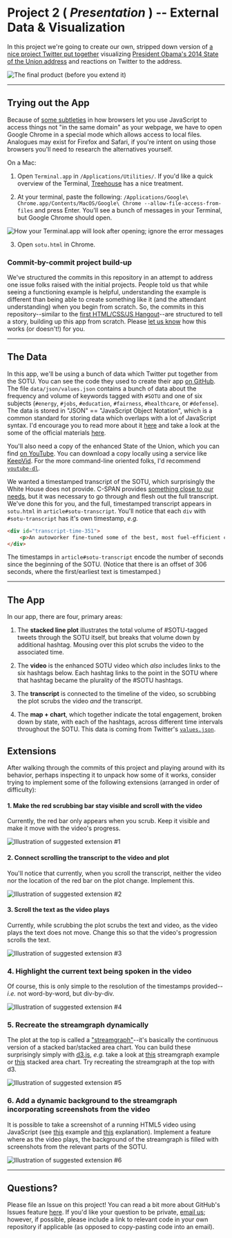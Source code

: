 Project 2 ( _Presentation_ ) -- External Data & Visualization
===

In this project we're going to create our own, stripped down version of [a nice project Twitter put together](twitter.github.io/interactive/sotu2014) visualizing [President Obama's 2014 State of the Union address](http://www.c-span.org/video/?316796-1/state-union-address) and reactions on Twitter to the address.

![The final product (before you extend it)](./README-media/Screenshot.png)

---

## Trying out the App

Because of [some subtleties](https://stackoverflow.com/questions/8449716/cross-origin-requests-are-only-supported-for-http-but-its-not-cross-domain/14490982#14490982) in how browsers let you use JavaScript to access things not "in the same domain" as your webpage, we have to open Google Chrome in a special mode which allows access to local files.  Analogues may exist for Firefox and Safari, if you're intent on using those browsers you'll need to research the alternatives yourself.

On a Mac:
1. Open `Terminal.app` in `/Applications/Utilities/`.  If you'd like a quick overview of the Terminal, [Treehouse](http://blog.teamtreehouse.com/introduction-to-the-mac-os-x-command-line) has a nice treatment.

2. At your terminal, paste the following: `/Applications/Google\ Chrome.app/Contents/MacOS/Google\ Chrome --allow-file-access-from-files` and press Enter.  You'll see a bunch of messages in your Terminal, but Google Chrome should open.

![How your Terminal.app will look after opening; ignore the error messages](./README-media/ChromeTerminal.png)

3. Open `sotu.html` in Chrome.


### Commit-by-commit project build-up

We've structured the commits in this repository in an attempt to address one issue folks raised with the initial projects.  People told us that while seeing a functioning example is helpful, understanding the example is different than being able to create something like it (and the attendant understanding) when you begin from scratch.  So, the commits in this repository--similar to the [first HTML/CSS/JS Hangout](https://github.com/DGMD-E-15/HTML-CSS-JS-Hangout-1)--are structured to tell a story, building up this app from scratch.  Please [let us know](mailto:dgmde15@gmail.com) how this works (or doesn't!) for you.

---

## The Data

In this app, we'll be using a bunch of data which Twitter put together from the SOTU.  You can see the code they used to create their app [on GitHub](https://github.com/twitter/interactive/tree/gh-pages/sotu2014).  The file `data/json/values.json` contains a bunch of data about the frequency and volume of keywords tagged with `#SOTU` and one of six subjects (`#energy`, `#jobs`, `#education`, `#fairness`, `#healthcare`, or `#defense`).  The data is stored in "JSON" == "JavaScript Object Notation", which is a common standard for storing data which overlaps with a lot of JavaScript syntax.  I'd encourage you to read more about it [here](http://www.copterlabs.com/blog/json-what-it-is-how-it-works-how-to-use-it/) and take a look at the some of the official materials [here](http://www.json.org/js.html).

You'll also need a copy of the enhanced State of the Union, which you can find [on YouTube](https://www.youtube.com/watch?v=arhBRouSmWs).  You can download a copy locally using a service like [KeepVid](http://keepvid.com/).  For the more command-line oriented folks, I'd recommend [`youtube-dl`](http://rg3.github.io/youtube-dl/download.html).

We wanted a timestamped transcript of the SOTU, which surprisingly the White House does not provide.  C-SPAN provides [something close to our needs](http://www.c-span.org/video/?316796-1/state-union-address), but it was necessary to go through and flesh out the full transcript.  We've done this for you, and the full, timestamped transcript appears in `sotu.html` in `article#sotu-transcript`.  You'll notice that each `div` with `#sotu-transcript` has it's own timestamp, _e.g._

```HTML
<div id="transcript-time-351">
	<p>An autoworker fine-tuned some of the best, most fuel-efficient cars in the world, and did his part to help America wean itself off foreign oil.</p>
</div>
```

The timestamps in `article#sotu-transcript` encode the number of seconds since the beginning of the SOTU.  (Notice that there is an offset of 306 seconds, where the first/earliest text is timestamped.)

---

## The App

In our app, there are four, primary areas:
1. The **stacked line plot** illustrates the total volume of #SOTU-tagged tweets through the SOTU itself, but breaks that volume down by additional hashtag.  Mousing over this plot scrubs the video to the associated time.

2. The **video** is the enhanced SOTU video which _also_ includes links to the six hashtags below.  Each hashtag links to the point in the SOTU where that hashtag became the plurality of the #SOTU hashtags.

3. The **transcript** is connected to the timeline of the video, so scrubbing the plot scrubs the video _and_ the transcript.

4. The **map + chart**, which together indicate the total engagement, broken down by state, with each of the hashtags, across different time intervals throughout the SOTU.  This data is coming from Twitter's [`values.json`](https://github.com/twitter/interactive/blob/gh-pages/sotu2014/data/json/values.json).


## Extensions

After walking through the commits of this project and playing around with its behavior, perhaps inspecting it to unpack how some of it works, consider trying to implement some of the following extensions (arranged in order of difficulty):

#### 1. Make the red scrubbing bar stay visible and scroll with the video

Currently, the red bar only appears when you scrub.  Keep it visible and make it move with the video's progress.

![Illustration of suggested extension #1](./README-media/Extension-1.png)

#### 2. Connect scrolling the transcript to the video and plot

You'll notice that currently, when you scroll the transcript, neither the video nor the location of the red bar on the plot change.  Implement this.

![Illustration of suggested extension #2](./README-media/Extension-2.png)

#### 3. Scroll the text as the video plays

Currently, while scrubbing the plot scrubs the text and video, as the video plays the text does not move.  Change this so that the video's progression scrolls the text.

![Illustration of suggested extension #3](./README-media/Extension-3.png)

### 4. Highlight the current text being spoken in the video

Of course, this is only simple to the resolution of the timestamps provided--_i.e._ not word-by-word, but div-by-div.

![Illustration of suggested extension #4](./README-media/Extension-4.png)

### 5. Recreate the streamgraph dynamically

The plot at the top is called a ["streamgraph"](https://en.wikipedia.org/wiki/Streamgraph)--it's basically the continuous version of a stacked bar/stacked area chart.  You can build these surprisingly simply with [d3.js](http://d3js.org/), _e.g._ take a look at [this](http://bl.ocks.org/mbostock/4060954) streamgraph example or [this](http://bl.ocks.org/mbostock/3885211) stacked area chart.  Try recreating the streamgraph at the top with d3.

![Illustration of suggested extension #5](./README-media/Extension-5.png)

### 6. Add a dynamic background to the streamgraph incorporating screenshots from the video

It is possible to take a screenshot of a running HTML5 video using JavaScript (see [this](http://html5multimedia.com/code/ch9/video-canvas-screenshot.html) example and [this](http://html5doctor.com/video-canvas-magic/) explanation).  Implement a feature where as the video plays, the background of the streamgraph is filled with screenshots from the relevant parts of the SOTU.

![Illustration of suggested extension #6](./README-media/Extension-6.png)

---

## Questions?

Please file an Issue on this project!  You can read a bit more about GitHub's Issues feature [here](https://github.com/blog/831-issues-2-0-the-next-generation).  If you'd like your question to be private, [email us](mailto:dgmde15@gmail.com); however, if possible, please include a link to relevant code in your own repository if applicable (as opposed to copy-pasting code into an email).
